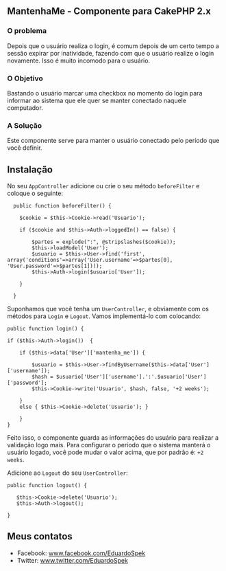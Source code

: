 ## MantenhaMe - Componente para CakePHP 2.x

### O problema

Depois que o usuário realiza o login, é comum depois de um certo tempo a sessão expirar por inatividade,
fazendo com que o usuário realize o login novamente. Isso é muito incomodo para o usuário.

### O Objetivo

Bastando o usuário marcar uma checkbox no momento do login para informar ao sistema que
ele quer se manter conectado naquele computador.

### A Solução

Este componente serve para manter o usuário conectado pelo período que você definir.

## Instalação

No seu `AppController` adicione ou crie o seu método `beforeFilter` e coloque o seguinte:


      public function beforeFilter() {
                 
        $cookie = $this->Cookie->read('Usuario');		
        
        if ($cookie and $this->Auth->loggedIn() == false) {
        
        	$partes = explode(":", @stripslashes($cookie));
        	$this->loadModel('User');
        	$usuario = $this->User->find('first', array('conditions'=>array('User.username'=>$partes[0], 'User.password'=>$partes[1])));
        	$this->Auth->login($usuario['User']);
        	
        }
        
      }

Suponhamos que você tenha um `UserController`, e obviamente com os métodos para `Login` e `Logout`.
Vamos implementá-lo com colocando:

    public function login() {
			
    if ($this->Auth->login())  { 
    
    	if ($this->data['User']['mantenha_me']) {
    	
    		$usuario = $this->User->findByUsername($this->data['User']['username']);	
    		$hash = $usuario['User']['username'].':'.$usuario['User']['password'];
    		$this->Cookie->write('Usuario', $hash, false, '+2 weeks');
    		
    	}
    	else { $this->Cookie->delete('Usuario'); }
            
        }
    }
      
Feito isso, o componente guarda as informações do usuário para realizar a validação logo mais.
Para configurar o período que o sistema manterá o usuário logado, você pode mudar o valor acima, que por padrão é: `+2 weeks`.

Adicione ao `Logout` do seu `UserController`:

    public function logout() {  		  
    
       $this->Cookie->delete('Usuario');
       $this->Auth->logout();
                
    } 

## Meus contatos

* Facebook: www.facebook.com/EduardoSpek
* Twitter: www.twitter.com/EduardoSpek

